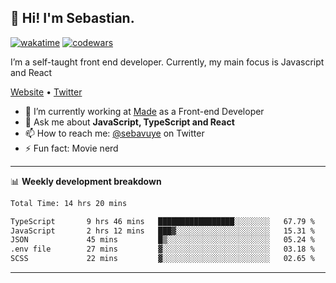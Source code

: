 ## 👋 Hi! I'm Sebastian.

[![wakatime](https://wakatime.com/badge/user/df0036c6-328a-4a39-be9b-e49417ed22a1.svg)](https://wakatime.com/@df0036c6-328a-4a39-be9b-e49417ed22a1)
[![codewars](https://www.codewars.com/users/sebavuye/badges/small)](https://www.codewars.com/users/sebavuye)

I’m a self-taught front end developer. Currently, my main focus is Javascript and React

[Website](https://sebastianvuye.be) • [Twitter](https://twitter.com/sebavuye)

- 🔭 I’m currently working at [Made](https://made.be/) as a Front-end Developer
- 💬 Ask me about **JavaScript, TypeScript and React**
- 📫 How to reach me: [@sebavuye](https://twitter.com/sebavuye) on Twitter
- ⚡ Fun fact: Movie nerd

-------

📊 **Weekly development breakdown**

<!--START_SECTION:waka-->

```txt
Total Time: 14 hrs 20 mins

TypeScript       9 hrs 46 mins   █████████████████░░░░░░░░   67.79 %
JavaScript       2 hrs 12 mins   ███▓░░░░░░░░░░░░░░░░░░░░░   15.31 %
JSON             45 mins         █▒░░░░░░░░░░░░░░░░░░░░░░░   05.24 %
.env file        27 mins         ▓░░░░░░░░░░░░░░░░░░░░░░░░   03.18 %
SCSS             22 mins         ▓░░░░░░░░░░░░░░░░░░░░░░░░   02.65 %
```

<!--END_SECTION:waka-->
-------

